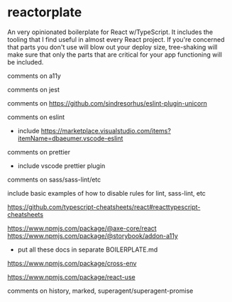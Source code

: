 # reactorplate

An very opinionated boilerplate for React w/TypeScript. It includes the tooling that I find useful in almost every React project. If you're concerned that parts you don't use will blow out your deploy size, tree-shaking will make sure that only the parts that are critical for your app functioning will be included.

comments on a11y

comments on jest

comments on https://github.com/sindresorhus/eslint-plugin-unicorn

comments on eslint

- include https://marketplace.visualstudio.com/items?itemName=dbaeumer.vscode-eslint

comments on prettier

- include vscode prettier plugin

comments on sass/sass-lint/etc

include basic examples of how to disable rules for lint, sass-lint, etc

https://github.com/typescript-cheatsheets/react#reacttypescript-cheatsheets

https://www.npmjs.com/package/@axe-core/react
https://www.npmjs.com/package/@storybook/addon-a11y

- put all these docs in separate BOILERPLATE.md

https://www.npmjs.com/package/cross-env

https://www.npmjs.com/package/react-use

comments on history, marked, superagent/superagent-promise
